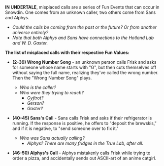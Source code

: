 **IN UNDERTALE**, misplaced calls are a series of <a onclick="loadFile('Fun Events.md')">Fun Events</a> that can occur in Snowdin. One comes from an unknown caller, two others come from <a onclick="loadFile('Sans.md')">Sans</a> and <a onclick="loadFile('Alphys.md')">Alphys</a>.
- _Could the calls be coming from the past or the future? Or from another universe entirely?_
- _Note that both Alphys and Sans have connections to the <a onclick="loadFile('Hotland Lab.md')">Hotland Lab</a> and <a onclick="loadFile('Doctor W. D. Gaster.md')">W. D. Gaster</a>._

**The list of misplaced calls with their respective Fun Values:**

- **(2-39) Wrong Number Song** - an unknown person calls <a onclick="loadFile('Frisk.md')">Frisk</a> and asks for someone whose name starts with "G", but then cuts themselves off without saying the full name, realizing they've called the wrong number. Then the "Wrong Number Song" plays.
	- _Who is the caller?_
	- _Who were they trying to reach?_
		- _Gyftrot?_
		- _<a onclick="loadFile('Gerson Boom.md')">Gerson</a>?_
		- _<a onclick="loadFile('Doctor W. D. Gaster.md')">Gaster</a>?_
  
- **(40-45) Sans's Call** - <a onclick="loadFile('Sans.md')">Sans</a> calls Frisk and asks if their refrigerator is running. If the response is positive, he offers to "deposit the brewskis," and if it is negative, to "send someone over to fix it."
	- _Who was Sans actually calling?_
		- _Alphys? There are many fridges in the <a onclick="loadFile('Hotland Lab.md')">True Lab</a>, after all._
  
- **(46-50) Alphys's Call** - <a onclick="loadFile('Alphys.md')">Alphys</a> mistakenly calls Frisk while trying to order a pizza, and accidentally sends out ASCII-art of an anime catgirl.